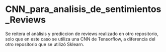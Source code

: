 # CNN_para_analisis_de_sentimientos_Reviews
Se reitera el análisis y prediccion de reviews realizado en otro repositorio,
solo que en este caso se utiliza una CNN de Tensorflow,
a diferencia del otro repositorio que se utilizó Sklearn.
